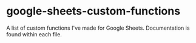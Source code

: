 # google-sheets-custom-functions
A list of custom functions I've made for Google Sheets. Documentation is found within each file.

